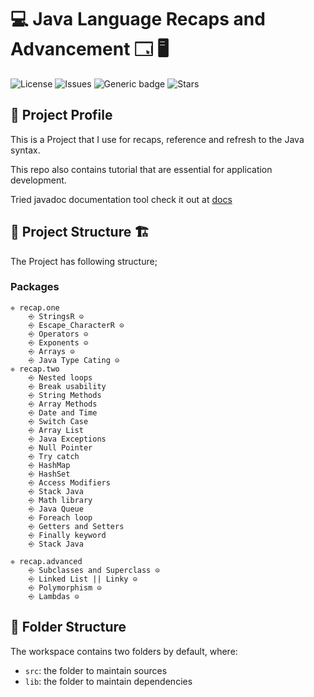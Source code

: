 # 💻 Java Language Recaps and Advancement 🗔 🖥

![License](https://img.shields.io/github/license/WalterBanda/Java_Recap) 
![Issues](https://img.shields.io/github/issues/WalterBanda/Java_Recap)
![Generic badge](https://img.shields.io/badge/made-with💖-blue.svg)
![Stars](https://img.shields.io/github/stars/WalterBanda/Java_Recap)

## 🚀 Project Profile

This is a Project that I use for recaps, reference and refresh to the Java syntax.

This repo also contains tutorial that are essential for application development.

Tried javadoc documentation tool check it out at [docs](https://walterbanda.github.io/Java_Recap/)
## 🚧 Project Structure 🏗

The Project has following structure;

### Packages

    ❈ recap.one
        ⎆ StringsR ⊝
        ⎆ Escape_CharacterR ⊝
        ⎆ Operators ⊝
        ⎆ Exponents ⊝
        ⎆ Arrays ⊝
        ⎆ Java Type Cating ⊝
    ❈ recap.two
        ⎆ Nested loops
        ⎆ Break usability
        ⎆ String Methods
        ⎆ Array Methods
        ⎆ Date and Time
        ⎆ Switch Case
        ⎆ Array List
        ⎆ Java Exceptions
        ⎆ Null Pointer
        ⎆ Try catch
        ⎆ HashMap
        ⎆ HashSet
        ⎆ Access Modifiers
        ⎆ Stack Java
        ⎆ Math library
        ⎆ Java Queue
        ⎆ Foreach loop
        ⎆ Getters and Setters
        ⎆ Finally keyword
        ⎆ Stack Java

    ❈ recap.advanced
        ⎆ Subclasses and Superclass ⊝
        ⎆ Linked List || Linky ⊝ 
        ⎆ Polymorphism ⊝
        ⎆ Lambdas ⊝
    

## 📁 Folder Structure 

The workspace contains two folders by default, where:

- `src`: the folder to maintain sources
- `lib`: the folder to maintain dependencies

